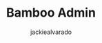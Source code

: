 ---
layout: person
image: jackie.jpg
name: Jackie Alvarado
author: jackiealvarado
title: Bamboo Admin
order: 8

social: 
  - account: twitter
    username: jjalvarado
  - account: facebook
    username: jackie.alvarado.313
    
---